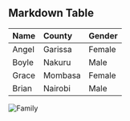 ## __Markdown Table__


|Name|County|Gender|
|:---|:---|:---|
|Angel|Garissa|Female|
|Boyle|Nakuru|Male|
|Grace|Mombasa|Female|
|Brian|Nairobi|Male|


![Family](https://media4.manhattan-institute.org/sites/default/files/nuclear-family-extended-modern.jpg)
